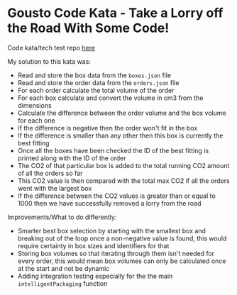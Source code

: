 # Gousto Code Kata - Take a Lorry off the Road With Some Code!

Code kata/tech test repo [here](https://github.com/Gousto/take-a-lorry-off-the-road)

My solution to this kata was:

- Read and store the box data from the `boxes.json` file
- Read and store the order data from the `orders.json` file
- For each order calculate the total volume of the order
- For each box calculate and convert the volume in cm3 from the dimensions
- Calculate the difference between the order volume and the box volume for each one
- If the difference is negative then the order won't fit in the box
- If the difference is smaller than any other then this box is currently the best fitting
- Once all the boxes have been checked the ID of the best fitting is printed along with the ID of the order
- The CO2 of that particular box is added to the total running CO2 amount of all the orders so far
- This CO2 value is then compared with the total max CO2 if all the orders went with the largest box
- If the difference between the CO2 values is greater than or equal to 1000 then we have successfully removed a lorry from the road

Improvements/What to do differently:

- Smarter best box selection by starting with the smallest box and breaking out of the loop once a non-negative value is found, this would require certainty in box sizes and identifiers for that
- Storing box volumes so that iterating through them isn't needed for every order, this would mean box volumes can only be calculated once at the start and not be dynamic
- Adding integration testing especially for the the main `intelligentPackaging` function
